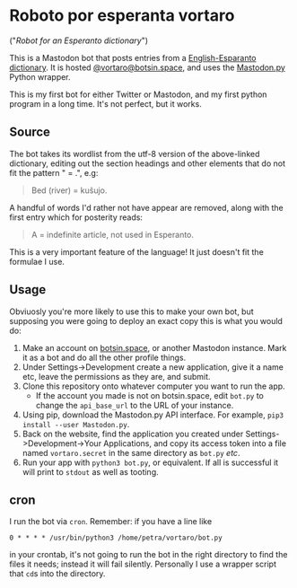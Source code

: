 # Roboto por esperanta vortaro

("_Robot for an Esperanto dictionary_")

This is a Mastodon bot that posts entries from a [English-Esparanto dictionary](http://www.gutenberg.org/ebooks/16967). It is hosted [@vortaro@botsin.space](https://botsin.space/@vortaro), and uses the [Mastodon.py](https://github.com/halcy/Mastodon.py) Python wrapper.

This is my first bot for either Twitter or Mastodon, and my first python program in a long time. It's not perfect, but it works.

## Source

The bot takes its wordlist from the utf-8 version of the above-linked dictionary, editing out the section headings and other elements that do not fit the pattern "<English> = <Esperanto>.", e.g:

> Bed (river) = kuŝujo.

A handful of words I'd rather not have appear are removed, along with the first entry which for posterity reads:

> A = indefinite article, not used in Esperanto.

This is a very important feature of the language! It just doesn't fit the formulae I use.

## Usage

Obviuosly you're more likely to use this to make your own bot, but supposing you were going to deploy an exact copy this is what you would do:

1. Make an account on [botsin.space](https://botsin.space), or another Mastodon instance. Mark it as a bot and do all the other profile things.
2. Under Settings->Development create a new application, give it a name etc, leave the permissions as they are, and submit.
3. Clone this repository onto whatever computer you want to run the app.
    * If the account you made is not on botsin.space, edit `bot.py` to change the `api_base_url` to the URL of your instance.
4. Using pip, download the Mastodon.py API interface. For example, `pip3 install --user Mastodon.py`.
5. Back on the website, find the application you created under Settings->Development->Your Applications, and copy its access token into a file named `vortaro.secret` in the same directory as `bot.py` _etc_.
6. Run your app with `python3 bot.py`, or equivalent. If all is successful it will print to `stdout` as well as tooting.

## cron

I run the bot via `cron`. Remember: if you have a line like

```
0 * * * * /usr/bin/python3 /home/petra/vortaro/bot.py
```

in your crontab, it's not going to run the bot in the right directory to find the files it needs; instead it will fail silently. Personally I use a wrapper script that `cd`s into the directory.
